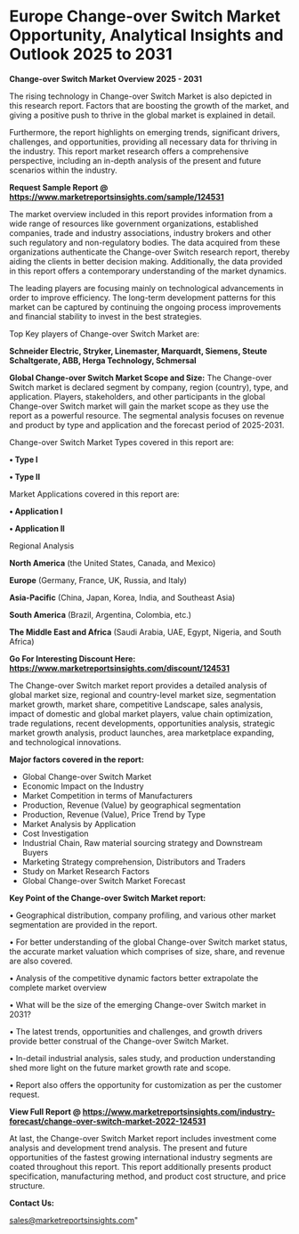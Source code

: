 # Europe Change-over Switch Market Opportunity, Analytical Insights and Outlook 2025 to 2031

<Strong> Change-over Switch Market Overview 2025 - 2031</strong>

The rising technology in Change-over Switch Market is also depicted in this research report. Factors that are boosting the growth of the market, and giving a positive push to thrive in the global market is explained in detail.

Furthermore, the report highlights on emerging trends, significant drivers, challenges, and opportunities, providing all necessary data for thriving in the industry. This report market research offers a comprehensive perspective, including an in-depth analysis of the present and future scenarios within the industry.

<strong>Request Sample Report @ <a href=https://www.marketreportsinsights.com/sample/124531>https://www.marketreportsinsights.com/sample/124531</a></strong>

The market overview included in this report provides information from a wide range of resources like government organizations, established companies, trade and industry associations, industry brokers and other such regulatory and non-regulatory bodies. The data acquired from these organizations authenticate the Change-over Switch research report, thereby aiding the clients in better decision making. Additionally, the data provided in this report offers a contemporary understanding of the market dynamics.

The leading players are focusing mainly on technological advancements in order to improve efficiency. The long-term development patterns for this market can be captured by continuing the ongoing process improvements and financial stability to invest in the best strategies.

Top Key players of Change-over Switch Market are:

<strong>Schneider Electric, Stryker, Linemaster, Marquardt, Siemens, Steute Schaltgerate, ABB, Herga Technology, Schmersal</strong>

<strong><b>Global Change-over Switch Market Scope and Size:</b></strong>
The Change-over Switch market is declared segment by company, region (country), type, and application. Players, stakeholders, and other participants in the global Change-over Switch market will gain the market scope as they use the report as a powerful resource. The segmental analysis focuses on revenue and product by type and application and the forecast period of 2025-2031.

Change-over Switch Market Types covered in this report are:

<strong>• Type I

• Type II</strong>

Market Applications covered in this report are:

<strong>• Application I

• Application II</strong> 

Regional Analysis

<strong>North America</strong> (the United States, Canada, and Mexico)

<strong>Europe</strong> (Germany, France, UK, Russia, and Italy)

<strong>Asia-Pacific</strong> (China, Japan, Korea, India, and Southeast Asia)

<strong>South America</strong> (Brazil, Argentina, Colombia, etc.)

<strong>The Middle East and Africa</strong> (Saudi Arabia, UAE, Egypt, Nigeria, and South Africa)

<strong>Go For Interesting Discount Here: <a href=https://www.marketreportsinsights.com/discount/124531>https://www.marketreportsinsights.com/discount/124531</a></strong>

The Change-over Switch market report provides a detailed analysis of global market size, regional and country-level market size, segmentation market growth, market share, competitive Landscape, sales analysis, impact of domestic and global market players, value chain optimization, trade regulations, recent developments, opportunities analysis, strategic market growth analysis, product launches, area marketplace expanding, and technological innovations.

<strong><b>Major factors covered in the report:</b></strong>
<ul>
  <li>Global Change-over Switch Market </li>
  <li>Economic Impact on the Industry</li>
  <li>Market Competition in terms of Manufacturers</li>
  <li>Production, Revenue (Value) by geographical segmentation</li>
  <li>Production, Revenue (Value), Price Trend by Type</li>
  <li>Market Analysis by Application</li>
  <li>Cost Investigation</li>
  <li>Industrial Chain, Raw material sourcing strategy and Downstream Buyers</li>
  <li>Marketing Strategy comprehension, Distributors and Traders</li>
  <li>Study on Market Research Factors</li>
  <li>Global Change-over Switch Market Forecast</li>
</ul>

<strong><b>Key Point of the Change-over Switch Market report:</b></strong>

• Geographical distribution, company profiling, and various other market segmentation are provided in the report.

• For better understanding of the global Change-over Switch market status, the accurate market valuation which comprises of size, share, and revenue are also covered.

• Analysis of the competitive dynamic factors better extrapolate the complete market overview

• What will be the size of the emerging Change-over Switch market in 2031?

• The latest trends, opportunities and challenges, and growth drivers provide better construal of the Change-over Switch Market.

• In-detail industrial analysis, sales study, and production understanding shed more light on the future market growth rate and scope.

• Report also offers the opportunity for customization as per the customer request.

<strong><b>View Full Report @ <a href=https://www.marketreportsinsights.com/industry-forecast/change-over-switch-market-2022-124531>https://www.marketreportsinsights.com/industry-forecast/change-over-switch-market-2022-124531</a></b></strong>


At last, the Change-over Switch Market report includes investment come analysis and development trend analysis. The present and future opportunities of the fastest growing international industry segments are coated throughout this report. This report additionally presents product specification, manufacturing method, and product cost structure, and price structure.

<strong>Contact Us:</strong>

sales@marketreportsinsights.com"
